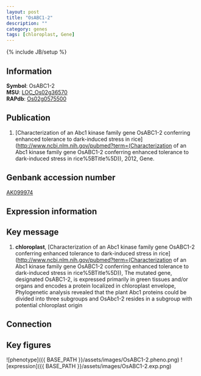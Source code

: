 ```yaml
---
layout: post
title: "OsABC1-2"
description: ""
category: genes
tags: [chloroplast, Gene]
---
```

{% include JB/setup %}

## Information
__Symbol__: OsABC1-2  
__MSU__: [LOC_Os02g36570](http://rice.plantbiology.msu.edu/cgi-bin/ORF_infopage.cgi?orf=LOC_Os02g36570)  
__RAPdb__: [Os02g0575500](http://rapdb.dna.affrc.go.jp/viewer/gbrowse_details/irgsp1?name=Os02g0575500)  

## Publication
1. [Characterization of an Abc1 kinase family gene OsABC1-2 conferring enhanced tolerance to dark-induced stress in rice](http://www.ncbi.nlm.nih.gov/pubmed?term=(Characterization of an Abc1 kinase family gene OsABC1-2 conferring enhanced tolerance to dark-induced stress in rice%5BTitle%5D)), 2012, Gene.

## Genbank accession number
[AK099974](http://www.ncbi.nlm.nih.gov/nuccore/AK099974)

## Expression information

## Key message
1. __chloroplast__, [Characterization of an Abc1 kinase family gene OsABC1-2 conferring enhanced tolerance to dark-induced stress in rice](http://www.ncbi.nlm.nih.gov/pubmed?term=(Characterization of an Abc1 kinase family gene OsABC1-2 conferring enhanced tolerance to dark-induced stress in rice%5BTitle%5D)),  The mutated gene, designated OsABC1-2, is expressed primarily in green tissues and/or organs and encodes a protein localized in chloroplast envelope, Phylogenetic analysis revealed that the plant Abc1 proteins could be divided into three subgroups and OsAbc1-2 resides in a subgroup with potential chloroplast origin

## Connection

## Key figures
![phenotype]({{ BASE_PATH }}/assets/images/OsABC1-2.pheno.png)
![expression]({{ BASE_PATH }}/assets/images/OsABC1-2.exp.png)


